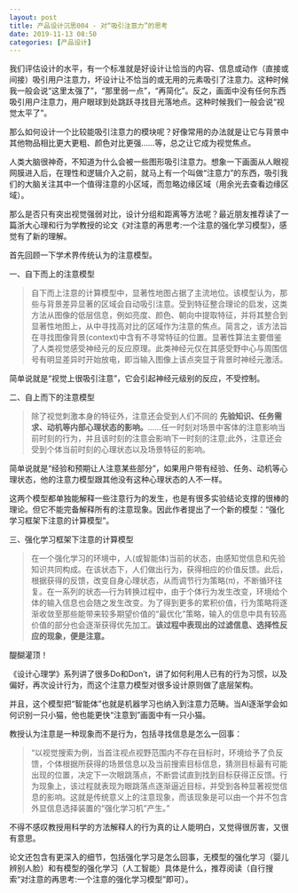 ```yaml
---
layout: post
title: 产品设计沉思004 - 对“吸引注意力”的思考
date: 2019-11-13 08:50
categories: [产品设计]
---
```


我们评估设计的水平，有一个标准就是好设计让恰当的内容、信息或动作（直接或间接）吸引用户注意力，坏设计让不恰当的或无用的元素吸引了注意力。这种时候我一般会说“这里太强了”，“那里弱一点”，“再简化”。反之，画面中没有任何东西吸引用户注意力，用户眼球到处跳跃寻找目光落地点。这种时候我们一般会说“视觉太平了”。

那么如何设计一个比较能吸引注意力的模块呢？好像常用的办法就是让它与背景中其他物品相比更大更粗、颜色对比更强……等，总之让它成为视觉焦点。

人类大脑很神奇，不知道为什么会被一些图形吸引注意力。想象一下画面从人眼视网膜进入后，在理性和逻辑介入之前，就马上有一个叫做“注意力”的东西，吸引我们的大脑关注其中一个值得注意的小区域，而忽略边缘区域（用余光去查看边缘区域）。

那么是否只有突出视觉强弱对比，设计分组和距离等方法呢？最近朋友推荐读了一篇浙大心理和行为学教授的论文《对注意的再思考:一个注意的强化学习模型》，感觉有了新的理解。

首先回顾一下学术界传统认为的注意模型。

一、自下而上的注意模型

> 自下而上注意的计算模型中，显著性地图占据了主流地位。该模型认为，那些与背景差异显著的区域会自动吸引注意。受到特征整合理论的启发，这类方法从图像的低层信息，例如亮度、颜色、朝向中提取特征，并将其整合到显著性地图上，从中寻找高对比的区域作为注意的焦点。简言之，该方法旨在寻找图像背景(context)中含有不寻常特征的位置。显著性算法主要借鉴了人类视觉感受神经元的反应原理。此类神经元仅在其感受野中心与周围信号有明显差异时开始放电，即当输入图像上该点突显于背景时神经元激活。

简单说就是“视觉上很吸引注意”，它会引起神经元级别的反应，不受控制。

二、自上而下的注意模型

> 除了视觉刺激本身的特征外，注意还会受到人们不同的 **先验知识、任务需求、动机等内部心理状态的影响。**……任一时刻对场景中客体的注意影响当前时刻的行为，并且该时刻的注意会影响下一时刻的注意;此外，注意还会受到个体当前时刻的心理状态以及场景特征的影响。

简单说就是“经验和预期让人注意某些部分”，如果用户带有经验、任务、动机等心理状态，他的注意力模型跟其他没有这种心理状态的人不一样。

这两个模型都单独能解释一些注意行为的发生，也是有很多实验结论支撑的很棒的理论。但它不能完备解释所有的注意现象。因此作者提出了一个新的模型：“强化学习框架下注意的计算模型”。

三、强化学习框架下注意的计算模型

> 在一个强化学习的环境中，人(或智能体)当前的状态，由感知觉信息和先验知识共同构成。在该状态下，人们做出行为，获得相应的价值反馈。此后，根据获得的反馈，改变自身心理状态，从而调节行为策略(π)，不断循环往复。在一系列的状态—行为转换过程中，由于个体行为发生改变，环境给个体的输入信息也会随之发生改变。为了得到更多的累积价值，行为策略将逐渐收敛至那些能带来较多期望价值的“最优化”策略，输入的信息中具有较高价值的部分也会逐渐获得优先加工。**该过程中表现出的过滤信息、选择性反应的现象，便是注意。**

醍醐灌顶！

《设计心理学》系列讲了很多Do和Don’t，讲了如何利用人已有的行为习惯，以及偏好，再次设计行为，而这个注意力模型对很多设计原则做了底层架构。

并且，这个模型把“智能体”也就是机器学习也纳入到注意力范畴。当AI逐渐学会如何识别一只小猫，他也能更快“注意到”画面中有一只小猫。

教授认为注意是一种现象而不是行为，包括寻找信息是怎么一回事：

> “以视觉搜索为例，当首注视点视野范围内不存在目标时，环境给予了负反馈，个体根据所获得的场景信息以及当前搜索目标信息，猜测目标最有可能出现的位置，决定下一次眼跳落点，不断尝试直到找到目标获得正反馈。行为现象上，该过程就表现为眼跳落点逐渐逼近目标，并受到各种显著视觉信息的影响。这就是传统意义上的注意现象，而该现象是可以由一个并不包含外显信息选择装置的“强化学习机”产生。”

不得不感叹教授用科学的方法解释人的行为真的让人能明白，又觉得很厉害，又很有意思。

论文还包含有更深入的细节，包括强化学习是怎么回事，无模型的强化学习（婴儿辨别人脸）和有模型的强化学习（人工智能）具体是什么，推荐阅读（自行搜索“对注意的再思考:一个注意的强化学习模型”即可）。
